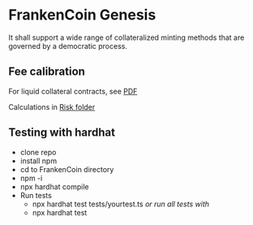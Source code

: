 # FrankenCoin Genesis

It shall support a wide range of collateralized minting methods that are governed by a democratic process.

## Fee calibration 
For liquid collateral contracts, see [PDF](docs/ZCHF_RiskMgmt.pdf)

Calculations in [Risk folder](Risk/parameters.py)
## Testing with hardhat 
* clone repo
* install npm
* cd to FrankenCoin directory
* npm -i
* npx hardhat compile
* Run tests
    * npx hardhat test tests/yourtest.ts *or run all tests with*
    * npx hardhat test
